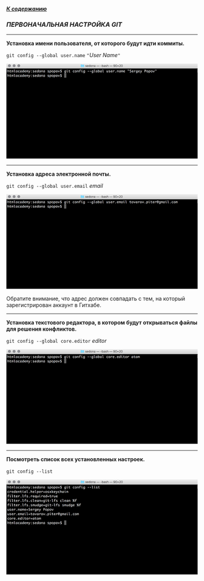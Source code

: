[***К содержанию***](readme.md)

### ***ПЕРВОНАЧАЛЬНАЯ НАСТРОЙКА GIT***
***
**Установка имени пользователя, от которого будут идти коммиты.**

`git config --global user.name` `"`*User Name*`"`

![](./image/user-name.png)

---

**Установка адреса электронной почты.** 

`git config --global user.email` *email*

![](./image/user-email.png)

Обратите внимание, что адрес должен совпадать с тем, на который зарегистрирован аккаунт в Гитхабе.

---

**Установка текстового редактора, в котором будут открываться файлы для решения конфликтов.**

`git config --global core.editor` *editor*

![](./image/editor.png)

---

**Посмотреть список всех установленных настроек.**

`git config --list`

![](./image/list.png)
